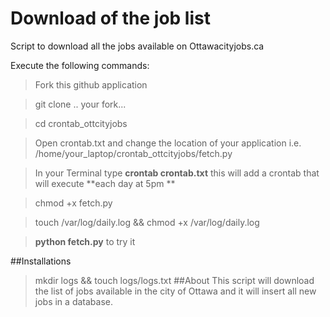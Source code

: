 # Download of the job list 

Script to download all the jobs available on Ottawacityjobs.ca

Execute the following commands:

> Fork this github application

> git clone .. your fork...

> cd crontab_ottcityjobs

> Open crontab.txt and change the location of your application i.e. /home/your_laptop/crontab_ottcityjobs/fetch.py

> In your Terminal type **crontab crontab.txt** this will add a crontab that will execute **each day at 5pm **

> chmod +x fetch.py

> touch /var/log/daily.log && chmod +x /var/log/daily.log

> **python fetch.py** to try it

##Installations
> mkdir logs && touch logs/logs.txt 
##About
This script will download the list of jobs available in the city of Ottawa and it will insert all new jobs in a database.

